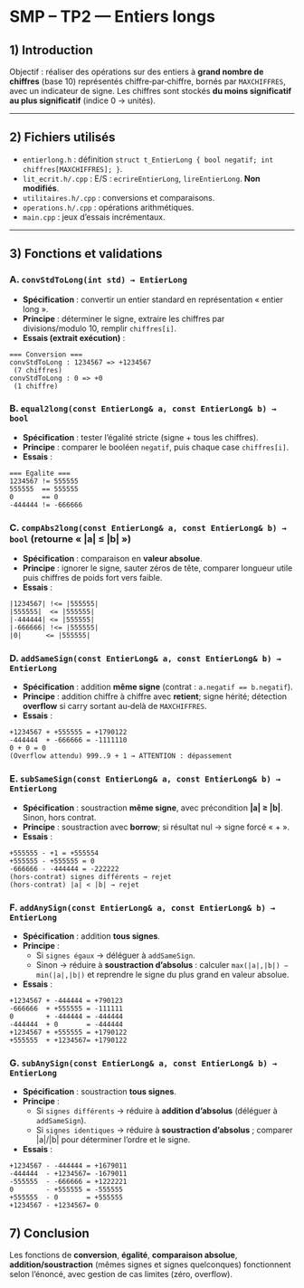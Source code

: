 
# SMP – TP2 — Entiers **longs**

## 1) Introduction
Objectif : réaliser des opérations sur des entiers à **grand nombre de chiffres** (base 10) représentés chiffre‑par‑chiffre, bornés par `MAXCHIFFRES`, avec un indicateur de signe. Les chiffres sont stockés **du moins significatif au plus significatif** (indice 0 → unités).

---

## 2) Fichiers utilisés
- `entierlong.h` : définition `struct t_EntierLong { bool negatif; int chiffres[MAXCHIFFRES]; }`. 
- `lit_ecrit.h/.cpp` : E/S : `ecrireEntierLong`, `lireEntierLong`. **Non modifiés**. 
- `utilitaires.h/.cpp` : conversions et comparaisons.
- `operations.h/.cpp` : opérations arithmétiques.
- `main.cpp` : jeux d’essais incrémentaux.

---

## 3) Fonctions et validations

### A. `convStdToLong(int std) → EntierLong`
- **Spécification** : convertir un entier standard en représentation « entier long ». 
- **Principe** : déterminer le signe, extraire les chiffres par divisions/modulo 10, remplir `chiffres[i]`. 
- **Essais (extrait exécution)** : 
```
=== Conversion ===
convStdToLong : 1234567 => +1234567
 (7 chiffres)
convStdToLong : 0 => +0
 (1 chiffre)
```

### B. `equal2long(const EntierLong& a, const EntierLong& b) → bool`
- **Spécification** : tester l’égalité stricte (signe + tous les chiffres). 
- **Principe** : comparer le booléen `negatif`, puis chaque case `chiffres[i]`. 
- **Essais** : 
```
=== Egalite ===
1234567 != 555555
555555  == 555555
0       == 0
-444444 != -666666
```

### C. `compAbs2long(const EntierLong& a, const EntierLong& b) → bool`  (retourne « |a| ≤ |b| »)
- **Spécification** : comparaison en **valeur absolue**. 
- **Principe** : ignorer le signe, sauter zéros de tête, comparer longueur utile puis chiffres de poids fort vers faible. 
- **Essais** : 
```
|1234567| !<= |555555|
|555555|  <= |555555|
|-444444| <= |555555|
|-666666| !<= |555555|
|0|      <= |555555|
```

### D. `addSameSign(const EntierLong& a, const EntierLong& b) → EntierLong`
- **Spécification** : addition **même signe** (contrat : `a.negatif == b.negatif`). 
- **Principe** : addition chiffre à chiffre avec **retient**; signe hérité; détection **overflow** si carry sortant au‑delà de `MAXCHIFFRES`. 
- **Essais** : 
```
+1234567 + +555555 = +1790122
-444444  + -666666 = -1111110
0 + 0 = 0
(Overflow attendu) 999..9 + 1 → ATTENTION : dépassement
```

### E. `subSameSign(const EntierLong& a, const EntierLong& b) → EntierLong`
- **Spécification** : soustraction **même signe**, avec précondition **|a| ≥ |b|**. Sinon, hors contrat.
- **Principe** : soustraction avec **borrow**; si résultat nul → signe forcé « + ». 
- **Essais** : 
```
+555555 - +1 = +555554
+555555 - +555555 = 0
-666666 - -444444 = -222222
(hors-contrat) signes différents → rejet
(hors-contrat) |a| < |b| → rejet
```

### F. `addAnySign(const EntierLong& a, const EntierLong& b) → EntierLong`
- **Spécification** : addition **tous signes**. 
- **Principe** : 
  - Si `signes égaux` → déléguer à `addSameSign`. 
  - Sinon → réduire à **soustraction d’absolus** : calculer `max(|a|,|b|) − min(|a|,|b|)` et reprendre le signe du plus grand en valeur absolue. 
- **Essais** : 
```
+1234567 + -444444 = +790123
-666666  + +555555 = -111111
0        + -444444 = -444444
-444444  + 0       = -444444
+1234567 + +555555 = +1790122
+555555  + +1234567= +1790122
```

### G. `subAnySign(const EntierLong& a, const EntierLong& b) → EntierLong`
- **Spécification** : soustraction **tous signes**.
- **Principe** : 
  - Si `signes différents` → réduire à **addition d’absolus** (déléguer à `addSameSign`). 
  - Si `signes identiques` → réduire à **soustraction d’absolus** ; comparer |a|/|b| pour déterminer l’ordre et le signe. 
- **Essais** : 
```
+1234567 - -444444 = +1679011
-444444  - +1234567= -1679011
-555555  - -666666 = +1222221
0        - +555555 = -555555
+555555  - 0       = +555555
+1234567 - +1234567= 0
```

## 7) Conclusion
Les fonctions de **conversion**, **égalité**, **comparaison absolue**, **addition/soustraction** (mêmes signes et signes quelconques) fonctionnent selon l’énoncé, avec gestion de cas limites (zéro, overflow).